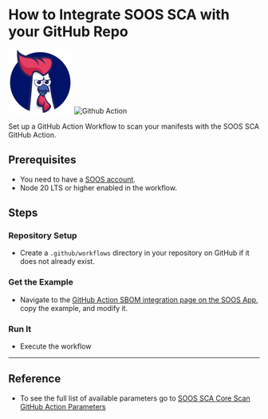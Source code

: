 # How to Integrate SOOS SCA with your GitHub Repo
<div>
<img src="../assets/img/SOOS-Icon.png" alt="SOOS" width="128" height="128">
<img src="../assets/img/github-action.png" alt="Github Action" width="128" height="128">
</div>

Set up a GitHub Action Workflow to scan your manifests with the SOOS SCA GitHub Action.

## Prerequisites

- You need to have a [SOOS account](https://app.soos.io/register).
- Node 20 LTS or higher enabled in the workflow.

## Steps

### **Repository Setup**
* Create a `.github/workflows` directory in your repository on GitHub if it does not already exist.

### **Get the Example**

* Navigate to the [GitHub Action SBOM integration page on the SOOS App](https://app.soos.io/integrate/sca?id=github-action), copy the example, and modify it.

### **Run It**

* Execute the workflow

---

## Reference
* To see the full list of available parameters go to [SOOS SCA Core Scan GitHub Action Parameters](https://github.com/soos-io/soos-sca-github-action)